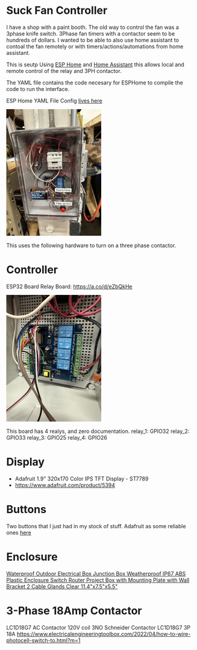 # Suck Fan Controller

I have a shop with a paint booth. The old way to control the fan was a 3phase knife switch. 3Phase fan timers with a contactor seem to be hundreds of dollars. I wanted to be 
able to also use home assistant to contoal the fan remotely or with timers/actions/automations from home assistant. 

This is seutp Using [ESP Home](https://esphome.io) and [Home Assistant](https://www.home-assistant.io) this allows local and remote control of the relay and 3PH contactor.

The YAML file contains the code necesary for ESPHome to compile the code to run the interface.

ESP Home YAML File Config [lives here](/SuckFan/esp-suck-fan.yaml)

<img src="/SuckFan/Suck-Fan-1.jpeg" alt="Picture of the control box." style="max-width: 50%; width: 500px;">

This uses the following hardware to turn on a three phase contactor.

# Controller
ESP32 Board Relay Board: https://a.co/d/eZbQkHe

<img src="/SuckFan/ESP32-Relay-Board.jpeg" alt="Picture of the esp32 board." style="max-width: 50%; width: 500px;">

This board has 4 realys, and zero documentation.
  relay_1: GPIO32
  relay_2: GPIO33
  relay_3: GPIO25
  relay_4: GPIO26

# Display
* Adafruit 1.9" 320x170 Color IPS TFT Display - ST7789
* https://www.adafruit.com/product/5394

# Buttons
Two buttons that I just had in my stock of stuff. Adafruit as some reliable ones [here](https://www.adafruit.com/product/915)

# Enclosure
[Waterproof Outdoor Electrical Box Junction Box Weatherproof IP67 ABS Plastic Enclosure Switch Router Project Box with Mounting Plate with Wall Bracket 2 Cable Glands Clear 11.4"x7.5"x5.5"](https://a.co/d/iZUPQZJ)

# 3-Phase 18Amp Contactor
LC1D18G7 AC Contactor 120V coil 3NO
Schneider Contactor LC1D18G7 3P 18A
https://www.electricalengineeringtoolbox.com/2022/04/how-to-wire-photocell-switch-to.html?m=1
